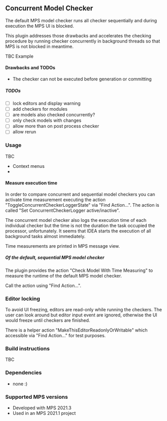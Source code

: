 ## Concurrent Model Checker

The default MPS model checker runs all checker sequentially 
and during execution the MPS UI is blocked.

This plugin addresses those drawbacks and accelerates the checking procedure by running checker concurrently 
in background threads so that MPS is not blocked in meantime.

TBC Example

#### Drawbacks and TODOs

- The checker can not be executed before generation or committing

##### TODOs

- [ ] lock editors and display warning
- [ ] add checkers for modules
- [ ] are models also checked concurrently?
- [ ] only check models with changes
- [ ] allow more than on post process checker
- [ ] allow rerun

### Usage

TBC
- Context menus
- 
#### Measure execution time

In order to compare concurrent and sequential model checkers you can activate time measurement executing the action "ToggleConcurrentCheckerLoggerState" via "Find Action...". The action is called "Set ConcurrentCheckerLogger active/inactive".

The concurrent model checker also logs the execution time of each individual checker but the time is not the duration the task occupied the processor, unfortunately. It seems that IDEA starts the execution of all background tasks almost immediately.  

Time measurements are printed in MPS message view.


##### Of the default, sequential MPS model checker

The plugin provides the action "Check Model With Time Measuring" to measure the runtime of the default MPS model checker.

Call the action using "Find Action...".

### Editor locking

To avoid UI freezing, editors are read-only while running the checkers. The user can look around but editor input event are ignored, otherwise the UI would freeze until checkers are finished.

There is a helper action "MakeThisEditorReadonlyOrWritable" which accessible via "Find Action..." for test purposes. 

### Build instructions

TBC

### Dependencies

- none :)

### Supported MPS versions

- Developed with MPS 2021.3
- Used in an MPS 2021.1 project